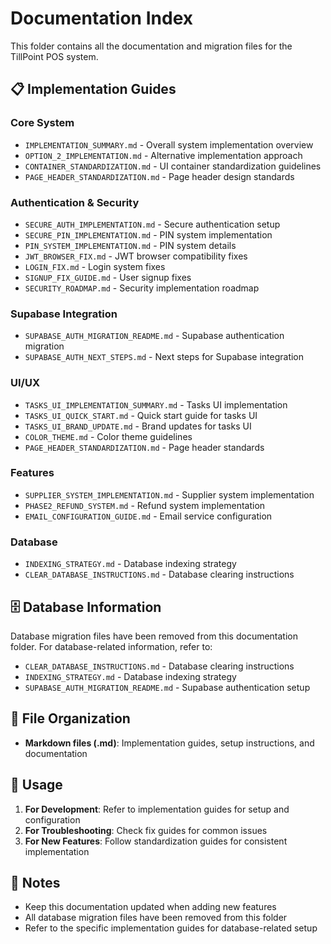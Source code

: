 # Documentation Index

This folder contains all the documentation and migration files for the TillPoint POS system.

## 📋 Implementation Guides

### Core System
- `IMPLEMENTATION_SUMMARY.md` - Overall system implementation overview
- `OPTION_2_IMPLEMENTATION.md` - Alternative implementation approach
- `CONTAINER_STANDARDIZATION.md` - UI container standardization guidelines
- `PAGE_HEADER_STANDARDIZATION.md` - Page header design standards

### Authentication & Security
- `SECURE_AUTH_IMPLEMENTATION.md` - Secure authentication setup
- `SECURE_PIN_IMPLEMENTATION.md` - PIN system implementation
- `PIN_SYSTEM_IMPLEMENTATION.md` - PIN system details
- `JWT_BROWSER_FIX.md` - JWT browser compatibility fixes
- `LOGIN_FIX.md` - Login system fixes
- `SIGNUP_FIX_GUIDE.md` - User signup fixes
- `SECURITY_ROADMAP.md` - Security implementation roadmap

### Supabase Integration
- `SUPABASE_AUTH_MIGRATION_README.md` - Supabase authentication migration
- `SUPABASE_AUTH_NEXT_STEPS.md` - Next steps for Supabase integration

### UI/UX
- `TASKS_UI_IMPLEMENTATION_SUMMARY.md` - Tasks UI implementation
- `TASKS_UI_QUICK_START.md` - Quick start guide for tasks UI
- `TASKS_UI_BRAND_UPDATE.md` - Brand updates for tasks UI
- `COLOR_THEME.md` - Color theme guidelines
- `PAGE_HEADER_STANDARDIZATION.md` - Page header standards

### Features
- `SUPPLIER_SYSTEM_IMPLEMENTATION.md` - Supplier system implementation
- `PHASE2_REFUND_SYSTEM.md` - Refund system implementation
- `EMAIL_CONFIGURATION_GUIDE.md` - Email service configuration

### Database
- `INDEXING_STRATEGY.md` - Database indexing strategy
- `CLEAR_DATABASE_INSTRUCTIONS.md` - Database clearing instructions

## 🗄️ Database Information

Database migration files have been removed from this documentation folder. For database-related information, refer to:

- `CLEAR_DATABASE_INSTRUCTIONS.md` - Database clearing instructions
- `INDEXING_STRATEGY.md` - Database indexing strategy
- `SUPABASE_AUTH_MIGRATION_README.md` - Supabase authentication setup

## 📁 File Organization

- **Markdown files (.md)**: Implementation guides, setup instructions, and documentation

## 🔄 Usage

1. **For Development**: Refer to implementation guides for setup and configuration
2. **For Troubleshooting**: Check fix guides for common issues
3. **For New Features**: Follow standardization guides for consistent implementation

## 📝 Notes

- Keep this documentation updated when adding new features
- All database migration files have been removed from this folder
- Refer to the specific implementation guides for database-related setup

